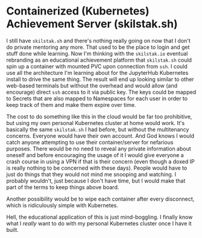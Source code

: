 # Containerized (Kubernetes) Achievement Server (skilstak.sh)

I still have `skilstak.sh` and there's nothing really going on now that
I don't do private mentoring any more. That used to be the place to
login and get stuff done while learning. Now I'm thinking with the
`skilstak.io` eventual rebranding as an educational achievement platform
that `skilstak.sh` could spin up a container with mounted PVC upon
connection from `ssh`. I could use all the architecture I'm learning
about for the JupyterHub Kubernetes install to drive the same thing. The
result will end up looking similar to other web-based terminals but
without the overhead and would allow (and encourage) direct `ssh` access
to it via public key. The keys could be mapped to Secrets that are also
mapped to Namespaces for each user in order to keep track of them and
make them expire over time.

The cost to do something like this in the cloud would be far too
prohibitive, but using my own personal Kubernetes cluster at home would
work. It's basically the same `skilstak.sh` I had before, but without
the multitenancy concerns. Everyone would have their own account. And
God knows I would catch anyone attempting to use their container/server
for nefarious purposes. There would be no need to reveal any private
information about oneself and before encouraging the usage of it I would
give everyone a crash course in using a VPN if that is their concern
(even though a doxed IP is really nothing to be concerned with these
days). People would have to just do things that they would not mind me
snooping and watching. I probably wouldn't, just because I don't have
time, but I would make that part of the terms to keep things above
board.

Another possibility would be to wipe each container after every
disconnect, which is ridiculously simple with Kubernetes.

Hell, the educational application of this is just mind-boggling. I
finally know what I *really* want to do with my personal Kubernetes
cluster once I have it built.
